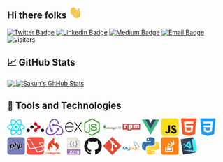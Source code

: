 ## Hi there folks <img src="./assets/wave.gif" width="30px">



<!--
	👋
**sakun9526/sakun9526** is a ✨ _special_ ✨ repository because its `README.md` (this file) appears on your GitHub profile.

Here are some ideas to get you started:

- 🔭 I’m currently working on ...
- 🌱 I’m currently learning ...
- 👯 I’m looking to collaborate on ...
- 🤔 I’m looking for help with ...
- 💬 Ask me about ...
- 📫 How to reach me: ...
- 😄 Pronouns: ...
- ⚡ Fun fact: ...
-->

<!-- ICON WITH LINKS  -->

[![Twitter Badge](https://img.shields.io/badge/-@SakunPushpitha-1ca0f1?style=flat-square&labelColor=1ca0f1&logo=twitter&logoColor=white&link=https://twitter.com/SakunPushpitha)](https://twitter.com/SakunPushpitha) [![Linkedin Badge](https://img.shields.io/badge/-SakunRathnayaka-blue?style=flat-square&logo=Linkedin&logoColor=white&link=https://www.linkedin.com/in/sakun-rathnayaka-678140126/)](https://www.linkedin.com/in/sakun-rathnayaka-678140126/) [![Medium Badge](https://img.shields.io/badge/-@sakunrathnayaka-03a57a?style=flat-square&labelColor=000000&logo=Medium&link=https://medium.com/@sakunrathnayaka)](https://medium.com/@sakunrathnayaka)
[![Email Badge](https://img.shields.io/badge/-sakunrathnayaka@yahoo.com-c14438?style=flat-square&logo=mail&logoColor=white&link=mailto:sakunrathnayaka@yahoo.com)](mailto:sakunrathnayaka@yahoo.com) ![visitors](https://visitor-badge.glitch.me/badge?page_id=sakun9526.sakun9526)


<!-- GIHUB STATUS SECTION -->

## &#x1f4c8; GitHub Stats

<a href="https://github.com/sakun9526/sakun9526">
  <img align="center" src="https://github-readme-stats.vercel.app/api/top-langs/?username=sakun9526&count_private=true&hide=html,css&title_color=ffffff&text_color=c9cacc&icon_color=2bbc8a&bg_color=1d1f21" />
</a>
<a href="https://github.com/sakun9526/sakun9526">
  <img align="center" src="https://github-readme-stats.vercel.app/api?username=sakun9526&show_icons=true&line_height=27&count_private=true&title_color=ffffff&text_color=c9cacc&icon_color=2bbc8a&bg_color=1d1f21" alt="Sakun's GitHub Stats" />
</a>

<br>

<!-- Tools and technologies section -->

## &#x1F527; Tools and Technologies

<p align="left">
	<img src="assets/tools and technologies/react.png" height="40px" width="40px">
	<img src="assets/tools and technologies/react router.png" height="40px" width="40px">
	<img src="assets/tools and technologies/redux.png" height="40px" width="40px">
	<img src="assets/tools and technologies/express.png" height="40px" width="40px">
	<img src="assets/tools and technologies/nodejs.png" height="40px" width="40px">
	<img src="assets/tools and technologies/mongodb.png" height="40px" width="40px">
	<img src="assets/tools and technologies/npm.png" height="40px" width="40px">
	<img src="assets/tools and technologies/vue.png" height="40px" width="40px">
	<img src="assets/tools and technologies/javascript.png" height="40px" width="40px">
	<img src="assets/tools and technologies/html.png" height="40px" width="40px">
	<img src="assets/tools and technologies/css.png" height="40px" width="40px">
	<img src="assets/tools and technologies/php.png" height="40px" width="40px">
	<img src="assets/tools and technologies/laravel.png" height="40px" width="40px">
	<img src="assets/tools and technologies/codeigniter.png" height="40px" width="40px">
	<img src="assets/tools and technologies/json.png" height="40px" width="40px">
	<img src="assets/tools and technologies/github.png" height="40px" width="40px">
	<img src="assets/tools and technologies/git.png" height="40px" width="40px">
	<img src="assets/tools and technologies/mysql.png" height="40px" width="40px">
	<img src="assets/tools and technologies/python.png" height="40px" width="40px">
	<img src="assets/tools and technologies/stackoverflow.png" height="40px" width="40px">
	<img src="assets/tools and technologies/vscode.png" height="40px" width="40px">
</p>
